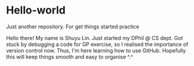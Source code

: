 # Hello-world
Just another repository. For get things started practice

Hello there! 
My name is Shuyu Lin. Just started my DPhil @ CS dept. Got stuck by debugging a code for GP exercise, so I realised the importance of version control now. Thus, I'm here learning how to use GitHub. Hopefully this will keep things smooth and easy to organise ^.^
